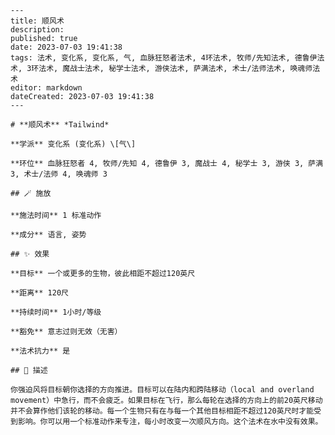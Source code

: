 
    ---
    title: 顺风术
    description: 
    published: true
    date: 2023-07-03 19:41:38
    tags: 法术, 变化系, 变化系, 气, 血脉狂怒者法术, 4环法术, 牧师/先知法术, 德鲁伊法术, 3环法术, 魔战士法术, 秘学士法术, 游侠法术, 萨满法术, 术士/法师法术, 唤魂师法术
    editor: markdown
    dateCreated: 2023-07-03 19:41:38
    ---

    # **顺风术** *Tailwind*

    **学派** 变化系 (变化系) \[气\] 

    **环位** 血脉狂怒者 4, 牧师/先知 4, 德鲁伊 3, 魔战士 4, 秘学士 3, 游侠 3, 萨满 3, 术士/法师 4, 唤魂师 3

    ## 🪄 施放

    **施法时间** 1 标准动作

    **成分** 语言, 姿势

    ## ✨ 效果 

    **目标** 一个或更多的生物，彼此相距不超过120英尺 

    **距离** 120尺  

    **持续时间** 1小时/等级 

    **豁免** 意志过则无效（无害）

    **法术抗力** 是

    ## 📖 描述

    你强迫风将目标朝你选择的方向推进。目标可以在陆内和跨陆移动（local and overland movement）中急行，而不会疲乏。如果目标在飞行，那么每轮在选择的方向上的前20英尺移动并不会算作他们该轮的移动。每一个生物只有在与每一个其他目标相距不超过120英尺时才能受到影响。你可以用一个标准动作来专注，每小时改变一次顺风方向。这个法术在水中没有效果。
    